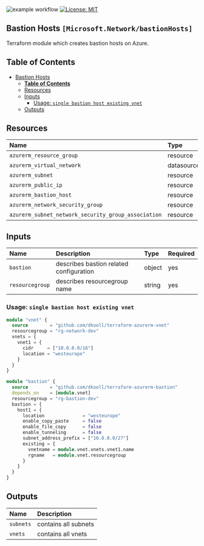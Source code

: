 ![example workflow](https://github.com/dkooll/terraform-azurerm-bastion/actions/workflows/validate.yml/badge.svg)
[![License: MIT](https://img.shields.io/badge/License-MIT-yellow.svg)](https://opensource.org/licenses/MIT)

## Bastion Hosts `[Microsoft.Network/bastionHosts]`

Terraform module which creates bastion hosts on Azure.

## Table of Contents

- [Bastion Hosts](#bastion-hosts)
  - [**Table of Contents**](#table-of-contents)
  - [Resources](#resources)
  - [Inputs](#inputs)
    - [Usage: `single bastion host existing vnet`](#inputs-usage-single-bastion-hosts-existing-vnet)
  - [Outputs](#outputs)

## Resources

| Name | Type |
| :-- | :-- |
| `azurerm_resource_group` | resource |
| `azurerm_virtual_network` | datasource |
| `azurerm_subnet` | resource |
| `azurerm_public_ip` | resource |
| `azurerm_bastion_host` | resource |
| `azurerm_network_security_group` | resource |
| `azurerm_subnet_network_security_group_association` | resource |

## Inputs

| Name | Description | Type | Required |
| :-- | :-- | :-- | :-- |
| `bastion` | describes bastion related configuration | object | yes |
| `resourcegroup` | describes resourcegroup name | string | yes |

### Usage: `single bastion host existing vnet`

```terraform
module "vnet" {
  source        = "github.com/dkooll/terraform-azurerm-vnet"
  resourcegroup = "rg-network-dev"
  vnets = {
    vnet1 = {
      cidr     = ["10.0.0.0/16"]
      location = "westeurope"
    }
  }
}

module "bastion" {
  source        = "github.com/dkooll/terraform-azurerm-bastion"
  depends_on    = [module.vnet]
  resourcegroup = "rg-bastion-dev"
  bastion = {
    host1 = {
      location              = "westeurope"
      enable_copy_paste     = false
      enable_file_copy      = false
      enable_tunneling      = false
      subnet_address_prefix = ["10.0.0.0/27"]
      existing = {
        vnetname = module.vnet.vnets.vnet1.name
        rgname   = module.vnet.resourcegroup
      }
    }
  }
}
```

## Outputs

| Name | Description |
| :-- | :-- |
| `subnets` | contains all subnets |
| `vnets` | contains all vnets |
